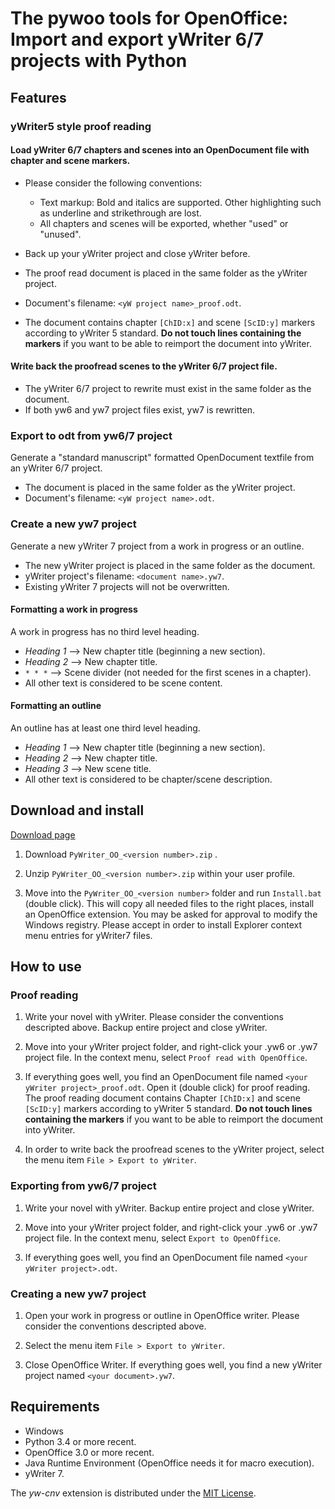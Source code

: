 # The pywoo tools for OpenOffice: Import and export yWriter 6/7 projects with Python

## Features

### yWriter5 style proof reading

#### Load yWriter 6/7 chapters and scenes into an OpenDocument file with chapter and scene markers. 

* Please consider the following conventions:
    * Text markup: Bold and italics are supported. Other highlighting such as underline and strikethrough are lost.
    * All chapters and scenes will be exported, whether "used" or "unused".
    
* Back up your yWriter project and close yWriter before.
* The proof read document is placed in the same folder as the yWriter project.
* Document's filename: `<yW project name>_proof.odt`.
* The document contains chapter `[ChID:x]` and scene `[ScID:y]` markers according to yWriter 5 standard.  __Do not touch lines containing the markers__  if you want to be able to reimport the document into yWriter.

#### Write back the proofread scenes to the yWriter 6/7 project file.

* The yWriter 6/7 project to rewrite must exist in the same folder as the document.
* If both yw6 and yw7 project files exist, yw7 is rewritten. 

### Export to odt from yw6/7 project 

Generate a "standard manuscript" formatted OpenDocument textfile from an yWriter 6/7 project.

* The document is placed in the same folder as the yWriter project.
* Document's filename: `<yW project name>.odt`.


### Create a new yw7 project 

Generate a new yWriter 7 project from a work in progress or an outline.

* The new yWriter project is placed in the same folder as the document.
* yWriter project's filename: `<document name>.yw7`.
* Existing yWriter 7 projects will not be overwritten.


#### Formatting a work in progress

A work in progress has no third level heading.

* _Heading 1_  -->  New chapter title (beginning a new section).
* _Heading 2_  -->  New chapter title.
* `* * *`  -->  Scene divider (not needed for the first scenes in a chapter).
* All other text is considered to be scene content.

#### Formatting an outline

An outline has at least one third level heading.

* _Heading 1_  -->  New chapter title (beginning a new section).
* _Heading 2_  -->  New chapter title.
* _Heading 3_  -->  New scene title.
* All other text is considered to be chapter/scene description.


## Download and install

[Download page](https://github.com/peter88213/pywoo/releases/latest)

1. Download `PyWriter_OO_<version number>.zip` . 

2. Unzip `PyWriter_OO_<version number>.zip` within your user profile.

3. Move into the `PyWriter_OO_<version number>` folder and run `Install.bat` (double click). This will copy all needed files to the right places, install an OpenOffice extension. You may be asked for approval to modify the Windows registry. Please accept in order to install Explorer context menu entries for yWriter7 files.

## How to use

### Proof reading

1. Write your novel with yWriter. Please consider the conventions descripted above. Backup entire project and close yWriter.

2. Move into your yWriter project folder, and right-click your .yw6 or .yw7 project file. In the context menu, select `Proof read with OpenOffice`. 
   
3. If everything goes well, you find an OpenDocument file named `<your yWriter project>_proof.odt`. Open it (double click) for proof reading. The proof reading document contains Chapter `[ChID:x]` and scene `[ScID:y]` markers according to yWriter 5 standard.  __Do not touch lines containing the markers__  if you want to be able to reimport the document into yWriter. 

4. In order to write back the proofread scenes to the yWriter project, select the menu item `File > Export to yWriter`.

### Exporting from yw6/7 project 

1. Write your novel with yWriter. Backup entire project and close yWriter.

2. Move into your yWriter project folder, and right-click your .yw6 or .yw7 project file. In the context menu, select `Export to OpenOffice`. 
   
3. If everything goes well, you find an OpenDocument file named `<your yWriter project>.odt`. 


### Creating a new yw7 project 

1. Open your work in progress or outline in OpenOffice writer. Please consider the conventions descripted above. 

2. Select the menu item `File > Export to yWriter`.

3. Close OpenOffice Writer. If everything goes well, you find a new yWriter project named `<your document>.yw7`.

## Requirements

* Windows
* Python 3.4 or more recent.
* OpenOffice 3.0 or more recent.
* Java Runtime Environment (OpenOffice needs it for macro execution).
* yWriter 7. 

The  _yw-cnv_  extension is distributed under the [MIT License](http://www.opensource.org/licenses/mit-license.php).
